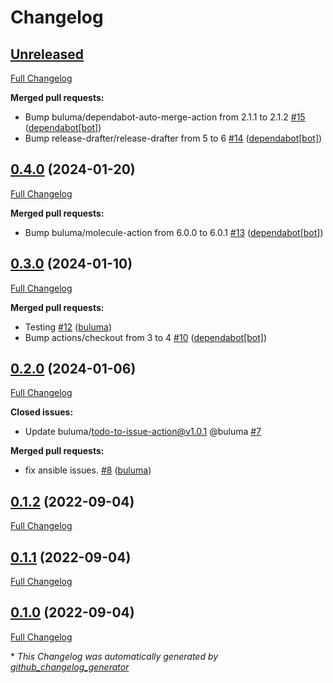# Changelog

## [Unreleased](https://github.com/buluma/ansible-role-proxychains/tree/HEAD)

[Full Changelog](https://github.com/buluma/ansible-role-proxychains/compare/0.4.0...HEAD)

**Merged pull requests:**

- Bump buluma/dependabot-auto-merge-action from 2.1.1 to 2.1.2 [\#15](https://github.com/buluma/ansible-role-proxychains/pull/15) ([dependabot[bot]](https://github.com/apps/dependabot))
- Bump release-drafter/release-drafter from 5 to 6 [\#14](https://github.com/buluma/ansible-role-proxychains/pull/14) ([dependabot[bot]](https://github.com/apps/dependabot))

## [0.4.0](https://github.com/buluma/ansible-role-proxychains/tree/0.4.0) (2024-01-20)

[Full Changelog](https://github.com/buluma/ansible-role-proxychains/compare/0.3.0...0.4.0)

**Merged pull requests:**

- Bump buluma/molecule-action from 6.0.0 to 6.0.1 [\#13](https://github.com/buluma/ansible-role-proxychains/pull/13) ([dependabot[bot]](https://github.com/apps/dependabot))

## [0.3.0](https://github.com/buluma/ansible-role-proxychains/tree/0.3.0) (2024-01-10)

[Full Changelog](https://github.com/buluma/ansible-role-proxychains/compare/0.2.0...0.3.0)

**Merged pull requests:**

- Testing [\#12](https://github.com/buluma/ansible-role-proxychains/pull/12) ([buluma](https://github.com/buluma))
- Bump actions/checkout from 3 to 4 [\#10](https://github.com/buluma/ansible-role-proxychains/pull/10) ([dependabot[bot]](https://github.com/apps/dependabot))

## [0.2.0](https://github.com/buluma/ansible-role-proxychains/tree/0.2.0) (2024-01-06)

[Full Changelog](https://github.com/buluma/ansible-role-proxychains/compare/0.1.2...0.2.0)

**Closed issues:**

- Update buluma/todo-to-issue-action@v1.0.1 @buluma [\#7](https://github.com/buluma/ansible-role-proxychains/issues/7)

**Merged pull requests:**

- fix ansible issues. [\#8](https://github.com/buluma/ansible-role-proxychains/pull/8) ([buluma](https://github.com/buluma))

## [0.1.2](https://github.com/buluma/ansible-role-proxychains/tree/0.1.2) (2022-09-04)

[Full Changelog](https://github.com/buluma/ansible-role-proxychains/compare/0.1.1...0.1.2)

## [0.1.1](https://github.com/buluma/ansible-role-proxychains/tree/0.1.1) (2022-09-04)

[Full Changelog](https://github.com/buluma/ansible-role-proxychains/compare/0.1.0...0.1.1)

## [0.1.0](https://github.com/buluma/ansible-role-proxychains/tree/0.1.0) (2022-09-04)

[Full Changelog](https://github.com/buluma/ansible-role-proxychains/compare/8e715e056a19f5d58693b10b588f153f2e90f6f6...0.1.0)



\* *This Changelog was automatically generated by [github_changelog_generator](https://github.com/github-changelog-generator/github-changelog-generator)*
